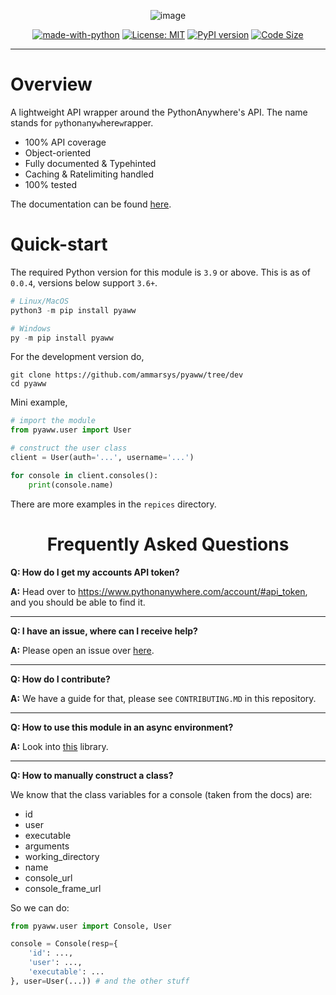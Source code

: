 <div align="center">

![image](https://i.imgur.com/jXVDRs6.png)

[![made-with-python](https://img.shields.io/badge/Made%20with-Python-1f425f.svg)](https://www.python.org/)
[![License: MIT](https://img.shields.io/badge/License-MIT-yellow.svg)](https://opensource.org/licenses/MIT)
[![PyPI version](https://badge.fury.io/py/pyaww.svg)](https://badge.fury.io/py/pyaww)
[![Code Size](https://img.shields.io/github/languages/code-size/ammarsys/pyaww)](https://img.shields.io/github/languages/code-size/ammarsys/pyaww)
</div>

<hr>

# Overview

A lightweight API wrapper around the PythonAnywhere's API. The name stands for `py`thon`a`ny`w`here`w`rapper.

- 100% API coverage
- Object-oriented
- Fully documented & Typehinted
- Caching & Ratelimiting handled
- 100% tested

The documentation can be found [here](https://pyaww-docs.vercel.app/).

# Quick-start

The required Python version for this module is `3.9` or above. This is as of `0.0.4`, versions below support `3.6+`.


```py
# Linux/MacOS
python3 -m pip install pyaww

# Windows
py -m pip install pyaww
```

For the development version do,
```
git clone https://github.com/ammarsys/pyaww/tree/dev
cd pyaww
```

Mini example,

```py
# import the module
from pyaww.user import User

# construct the user class
client = User(auth='...', username='...')

for console in client.consoles():
    print(console.name)
```

There are more examples in the `repices` directory.

<div align="center">

# Frequently Asked Questions

</div>

**Q: How do I get my accounts API token?**

**A:** Head over to https://www.pythonanywhere.com/account/#api_token, and you should be able to find it.

<hr>

**Q: I have an issue, where can I receive help?**

**A:** Please open an issue over [here](https://github.com/ammarsys/pyaww/issues).

<hr>

**Q: How do I contribute?**

**A:** We have a guide for that, please see `CONTRIBUTING.MD` in this repository.

<hr>

**Q: How to use this module in an async environment?**

**A:** Look into [this](https://pypi.org/project/aioify/) library.

<hr>


**Q: How to manually construct a class?**

We know that the class variables for a console (taken from the docs) are:

- id
- user
- executable
- arguments
- working_directory
- name
- console_url
- console_frame_url

So we can do:

```python
from pyaww.user import Console, User

console = Console(resp={
    'id': ..., 
    'user': ..., 
    'executable': ...
}, user=User(...)) # and the other stuff
```
